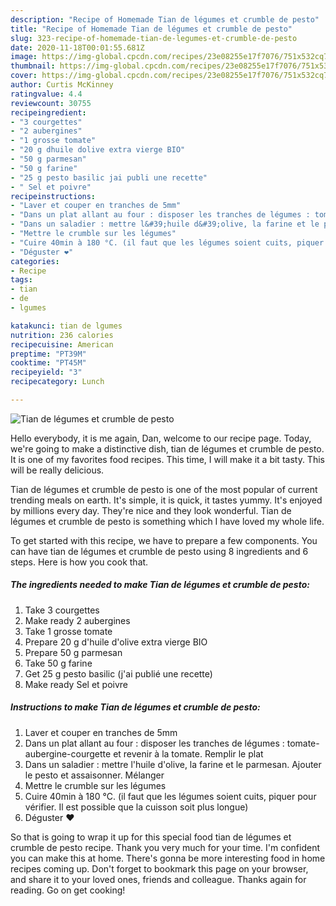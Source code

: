 ```yaml
---
description: "Recipe of Homemade Tian de légumes et crumble de pesto"
title: "Recipe of Homemade Tian de légumes et crumble de pesto"
slug: 323-recipe-of-homemade-tian-de-legumes-et-crumble-de-pesto
date: 2020-11-18T00:01:55.681Z
image: https://img-global.cpcdn.com/recipes/23e08255e17f7076/751x532cq70/tian-de-legumes-et-crumble-de-pesto-photo-principale-de-la-recette.jpg
thumbnail: https://img-global.cpcdn.com/recipes/23e08255e17f7076/751x532cq70/tian-de-legumes-et-crumble-de-pesto-photo-principale-de-la-recette.jpg
cover: https://img-global.cpcdn.com/recipes/23e08255e17f7076/751x532cq70/tian-de-legumes-et-crumble-de-pesto-photo-principale-de-la-recette.jpg
author: Curtis McKinney
ratingvalue: 4.4
reviewcount: 30755
recipeingredient:
- "3 courgettes"
- "2 aubergines"
- "1 grosse tomate"
- "20 g dhuile dolive extra vierge BIO"
- "50 g parmesan"
- "50 g farine"
- "25 g pesto basilic jai publi une recette"
- " Sel et poivre"
recipeinstructions:
- "Laver et couper en tranches de 5mm"
- "Dans un plat allant au four : disposer les tranches de légumes : tomate-aubergine-courgette et revenir à la tomate. Remplir le plat"
- "Dans un saladier : mettre l&#39;huile d&#39;olive, la farine et le parmesan. Ajouter le pesto et assaisonner. Mélanger"
- "Mettre le crumble sur les légumes"
- "Cuire 40min à 180 °C. (il faut que les légumes soient cuits, piquer pour vérifier. Il est possible que la cuisson soit plus longue)"
- "Déguster ❤️"
categories:
- Recipe
tags:
- tian
- de
- lgumes

katakunci: tian de lgumes 
nutrition: 236 calories
recipecuisine: American
preptime: "PT39M"
cooktime: "PT45M"
recipeyield: "3"
recipecategory: Lunch

---
```



![Tian de légumes et crumble de pesto](https://img-global.cpcdn.com/recipes/23e08255e17f7076/751x532cq70/tian-de-legumes-et-crumble-de-pesto-photo-principale-de-la-recette.jpg)

Hello everybody, it is me again, Dan, welcome to our recipe page. Today, we're going to make a distinctive dish, tian de légumes et crumble de pesto. It is one of my favorites food recipes. This time, I will make it a bit tasty. This will be really delicious.

Tian de légumes et crumble de pesto is one of the most popular of current trending meals on earth. It's simple, it is quick, it tastes yummy. It's enjoyed by millions every day. They're nice and they look wonderful. Tian de légumes et crumble de pesto is something which I have loved my whole life.




To get started with this recipe, we have to prepare a few components. You can have tian de légumes et crumble de pesto using 8 ingredients and 6 steps. Here is how you cook that.

<!--inarticleads1-->

##### The ingredients needed to make Tian de légumes et crumble de pesto:

1. Take 3 courgettes
1. Make ready 2 aubergines
1. Take 1 grosse tomate
1. Prepare 20 g d&#39;huile d&#39;olive extra vierge BIO
1. Prepare 50 g parmesan
1. Take 50 g farine
1. Get 25 g pesto basilic (j&#39;ai publié une recette)
1. Make ready  Sel et poivre




<!--inarticleads2-->

##### Instructions to make Tian de légumes et crumble de pesto:

1. Laver et couper en tranches de 5mm
1. Dans un plat allant au four : disposer les tranches de légumes : tomate-aubergine-courgette et revenir à la tomate. Remplir le plat
1. Dans un saladier : mettre l&#39;huile d&#39;olive, la farine et le parmesan. Ajouter le pesto et assaisonner. Mélanger
1. Mettre le crumble sur les légumes
1. Cuire 40min à 180 °C. (il faut que les légumes soient cuits, piquer pour vérifier. Il est possible que la cuisson soit plus longue)
1. Déguster ❤️




So that is going to wrap it up for this special food tian de légumes et crumble de pesto recipe. Thank you very much for your time. I'm confident you can make this at home. There's gonna be more interesting food in home recipes coming up. Don't forget to bookmark this page on your browser, and share it to your loved ones, friends and colleague. Thanks again for reading. Go on get cooking!
